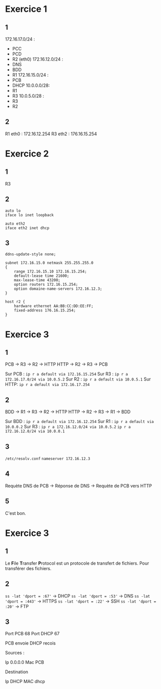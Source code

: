 # Exercice 1

## 1

172.16.17.0/24 :
- PCC
- PCD
- R2 (eth0)
172.16.12.0/24 :
- DNS
- BDD
- R1
172.16.15.0/24 :
- PCB
- DHCP
10.0.0.0/28:
- R1
- R3
10.0.5.0/28 :
- R3
- R2

## 2

R1 eth0 : 172.16.12.254
R3 eth2 : 176.16.15.254

# Exercice 2

## 1

R3

## 2

```
auto lo
iface lo inet loopback

auto eth2
iface eth2 inet dhcp
```

## 3

```
ddns-update-style none;

subnet 172.16.15.0 netmask 255.255.255.0
{
	range 172.16.15.10 172.16.15.254;
	default-lease time 21600;
	max-lease-time 43200;
	option routers 172.16.15.254;
	option domaine-name-servers 172.16.12.3;
}

host r2 {
	hardware ethernet AA:BB:CC:DD:EE:FF;
	fixed-address 176.16.15.254;
}
```

# Exercice 3

## 1

PCB -> R3 -> R2 -> HTTP
HTTP -> R2 -> R3 -> PCB

Sur PCB :
	`ip r a default via 172.16.15.254`
Sur R3 :
	`ip r a 172.16.17.0/24 via 10.0.5.2`
Sur R2 :
	`ip r a default via 10.0.5.1`
Sur HTTP:
	`ip r a default via 172.16.17.254`

## 2

BDD -> R1 -> R3 -> R2 -> HTTP
HTTP -> R2 -> R3 -> R1 -> BDD

Sur BDD :
	`ip r a default via 172.16.12.254`
Sur R1 : 
	`ip r a default via 10.0.0.2`
Sur R3 :
	`ip r a 172.16.12.0/24 via 10.0.5.2`
	`ip r a 172.16.12.0/24 via 10.0.0.1`

## 3

`/etc/resolv.conf`
`nameserver 172.16.12.3`

## 4

Requète DNS de PCB -> Réponse de DNS -> Requète de PCB vers HTTP 

## 5

C'est bon.

# Exercice 3

## 1

Le **F**ile **T**ransfer **P**rotocol est un protocole de transfert de fichiers. Pour transférer des fichiers.

## 2

`ss -lat 'dport = :67'` -> DHCP
`ss -lat 'dport = :53'` -> DNS
`ss -lat 'dport = :443'` -> HTTPS
`ss -lat 'dport = :22'` -> SSH
`ss -lat 'dport = :20'` -> FTP

## 3

Port PCB 68
Port DHCP 67

PCB envoie
DHCP recois

Sources :

Ip 0.0.0.0
Mac PCB

Destination

Ip DHCP
MAC dhcp







